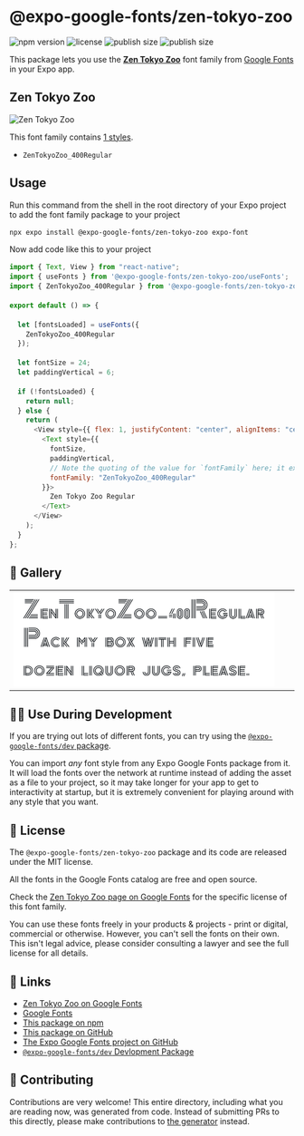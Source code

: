 # @expo-google-fonts/zen-tokyo-zoo

![npm version](https://flat.badgen.net/npm/v/@expo-google-fonts/zen-tokyo-zoo)
![license](https://flat.badgen.net/github/license/expo/google-fonts)
![publish size](https://flat.badgen.net/packagephobia/install/@expo-google-fonts/zen-tokyo-zoo)
![publish size](https://flat.badgen.net/packagephobia/publish/@expo-google-fonts/zen-tokyo-zoo)

This package lets you use the [**Zen Tokyo Zoo**](https://fonts.google.com/specimen/Zen+Tokyo+Zoo) font family from [Google Fonts](https://fonts.google.com/) in your Expo app.

## Zen Tokyo Zoo

![Zen Tokyo Zoo](./font-family.png)

This font family contains [1 styles](#-gallery).

- `ZenTokyoZoo_400Regular`

## Usage

Run this command from the shell in the root directory of your Expo project to add the font family package to your project

```sh
npx expo install @expo-google-fonts/zen-tokyo-zoo expo-font
```

Now add code like this to your project

```js
import { Text, View } from "react-native";
import { useFonts } from '@expo-google-fonts/zen-tokyo-zoo/useFonts';
import { ZenTokyoZoo_400Regular } from '@expo-google-fonts/zen-tokyo-zoo/400Regular';

export default () => {

  let [fontsLoaded] = useFonts({
    ZenTokyoZoo_400Regular
  });

  let fontSize = 24;
  let paddingVertical = 6;

  if (!fontsLoaded) {
    return null;
  } else {
    return (
      <View style={{ flex: 1, justifyContent: "center", alignItems: "center" }}>
        <Text style={{
          fontSize,
          paddingVertical,
          // Note the quoting of the value for `fontFamily` here; it expects a string!
          fontFamily: "ZenTokyoZoo_400Regular"
        }}>
          Zen Tokyo Zoo Regular
        </Text>
      </View>
    );
  }
};
```

## 🔡 Gallery


||||
|-|-|-|
|![ZenTokyoZoo_400Regular](./400Regular/ZenTokyoZoo_400Regular.ttf.png)||||


## 👩‍💻 Use During Development

If you are trying out lots of different fonts, you can try using the [`@expo-google-fonts/dev` package](https://github.com/expo/google-fonts/tree/master/font-packages/dev#readme).

You can import _any_ font style from any Expo Google Fonts package from it. It will load the fonts over the network at runtime instead of adding the asset as a file to your project, so it may take longer for your app to get to interactivity at startup, but it is extremely convenient for playing around with any style that you want.


## 📖 License

The `@expo-google-fonts/zen-tokyo-zoo` package and its code are released under the MIT license.

All the fonts in the Google Fonts catalog are free and open source.

Check the [Zen Tokyo Zoo page on Google Fonts](https://fonts.google.com/specimen/Zen+Tokyo+Zoo) for the specific license of this font family.

You can use these fonts freely in your products & projects - print or digital, commercial or otherwise. However, you can't sell the fonts on their own. This isn't legal advice, please consider consulting a lawyer and see the full license for all details.

## 🔗 Links

- [Zen Tokyo Zoo on Google Fonts](https://fonts.google.com/specimen/Zen+Tokyo+Zoo)
- [Google Fonts](https://fonts.google.com/)
- [This package on npm](https://www.npmjs.com/package/@expo-google-fonts/zen-tokyo-zoo)
- [This package on GitHub](https://github.com/expo/google-fonts/tree/master/font-packages/zen-tokyo-zoo)
- [The Expo Google Fonts project on GitHub](https://github.com/expo/google-fonts)
- [`@expo-google-fonts/dev` Devlopment Package](https://github.com/expo/google-fonts/tree/master/font-packages/dev)

## 🤝 Contributing

Contributions are very welcome! This entire directory, including what you are reading now, was generated from code. Instead of submitting PRs to this directly, please make contributions to [the generator](https://github.com/expo/google-fonts/tree/master/packages/generator) instead.
